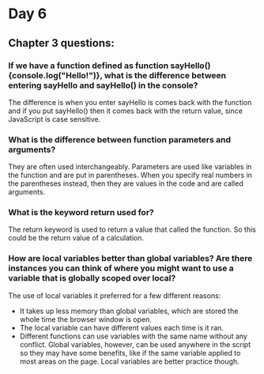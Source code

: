 # Day 6

## Chapter 3 questions:

### If we have a function defined as function sayHello(){console.log("Hello!")}, what is the difference between entering sayHello and sayHello() in the console?
The difference is when you enter sayHello is comes back with the function and if you put sayHello() then it comes back with the return value, since JavaScript is case sensitive.

### What is the difference between function parameters and arguments?
They are often used interchangeably. Parameters are used like variables in the function and are put in parentheses. When you specify real numbers in the parentheses instead, then they are values in the code and are called arguments.

### What is the keyword return used for?
The return keyword is used to return a value that called the function. So this could be the return value of a calculation.

### How are local variables better than global variables? Are there instances you can think of where you might want to use a variable that is globally scoped over local?
The use of local variables it preferred for a few different reasons:
  * It takes up less memory than global variables, which are stored the whole time the browser window is open.
  * The local variable can have different values each time is it ran.
  * Different functions can use variables with the same name without any conflict.
Global variables, however, can be used anywhere in the script so they may have some benefits, like if the same variable applied to most areas on the page. Local variables are better practice though.
